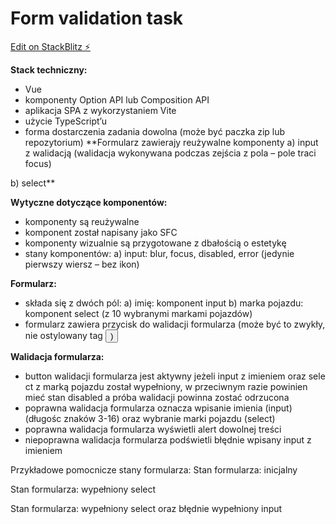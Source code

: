 # Form validation task

[Edit on StackBlitz ⚡️](https://stackblitz.com/edit/vue-9yhbdv)

**Stack techniczny:**
- Vue
- komponenty Option API lub Composition API
- aplikacja SPA z wykorzystaniem Vite
- użycie TypeScript’u
- forma dostarczenia zadania dowolna (może być paczka zip lub repozytorium)
  **Formularz zawierajy reużywalne komponenty
a) input z walidacją (walidacja wykonywana podczas zejścia z pola – pole traci focus)

b) select**

**Wytyczne dotyczące komponentów:**

- komponenty są reużywalne
- komponent został napisany jako SFC
- komponenty wizualnie są przygotowane z dbałością o estetykę
- stany komponentów:
  a) input: blur, focus, disabled, error (jedynie pierwszy wiersz – bez ikon)

**Formularz:**

- składa się z dwóch pól:
  a) imię: komponent input
  b) marka pojazdu: komponent select (z 10 wybranymi markami pojazdów)
- formularz zawiera przycisk do walidacji formularza (może być to zwykły,
  nie ostylowany tag <button>)

**Walidacja formularza:**

- button walidacji formularza jest aktywny jeżeli input z imieniem oraz sele
  ct z marką pojazdu został wypełniony, w przeciwnym razie powinien mieć stan
  disabled a próba walidacji powinna zostać odrzucona
- poprawna walidacja formularza oznacza wpisanie imienia (input)
  (długośc znaków 3-16) oraz wybranie marki pojazdu (select)
- poprawna walidacja formularza wyświetli alert dowolnej treści
- niepoprawna walidacja formularza podświetli błędnie wpisany input z imieniem

Przykładowe pomocnicze stany formularza:
Stan formularza: inicjalny

Stan formularza: wypełniony select

Stan formularza: wypełniony select oraz błędnie wypełniony input

